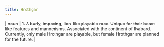 ```yaml
---
title: Hrothgar
---
```

| noun | 1.  	A burly, imposing, lion-like playable race. Unique for their beast-like features and mannerisms. Associated with the continent of Ilsabard. Currently, only male Hrothgar are playable, but female Hrothgar are planned for the future.	|